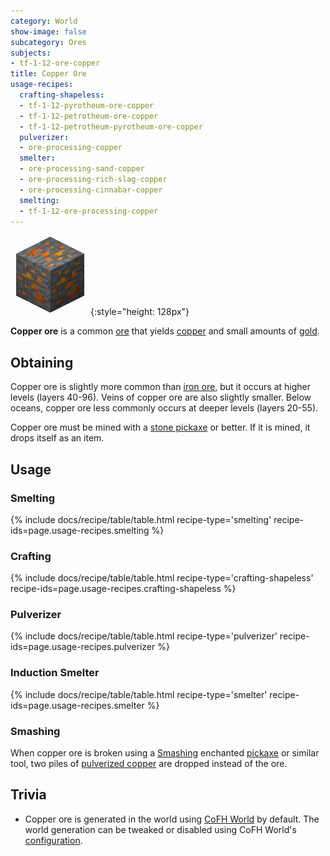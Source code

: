 ```yaml
---
category: World
show-image: false
subcategory: Ores
subjects:
- tf-1-12-ore-copper
title: Copper Ore
usage-recipes:
  crafting-shapeless:
  - tf-1-12-pyrotheum-ore-copper
  - tf-1-12-petrotheum-ore-copper
  - tf-1-12-petrotheum-pyrotheum-ore-copper
  pulverizer:
  - ore-processing-copper
  smelter:
  - ore-processing-sand-copper
  - ore-processing-rich-slag-copper
  - ore-processing-cinnabar-copper
  smelting:
  - tf-1-12-ore-processing-copper
---
```


![Copper ore](/assets/images/docs/1.12/thermal-foundation/ore-copper.png){:style="height: 128px"}


**Copper ore** is a common [ore](https://minecraft.gamepedia.com/Ore) that
yields [copper](../copper-ingot/) and small amounts of
[gold](https://minecraft.gamepedia.com/Gold_Ingot).


Obtaining
---------

Copper ore is slightly more common than [iron
ore](https://minecraft.gamepedia.com/Iron_Ore), but it occurs at higher levels
(layers 40-96). Veins of copper ore are also slightly smaller. Below oceans,
copper ore less commonly occurs at deeper levels (layers 20-55).

Copper ore must be mined with a [stone
pickaxe](https://minecraft.gamepedia.com/Pickaxe) or better. If it is mined, it
drops itself as an item.


Usage
-----

### Smelting
{% include docs/recipe/table/table.html recipe-type='smelting' recipe-ids=page.usage-recipes.smelting %}

### Crafting
{% include docs/recipe/table/table.html recipe-type='crafting-shapeless' recipe-ids=page.usage-recipes.crafting-shapeless %}

### Pulverizer
{% include docs/recipe/table/table.html recipe-type='pulverizer' recipe-ids=page.usage-recipes.pulverizer %}

### Induction Smelter
{% include docs/recipe/table/table.html recipe-type='smelter' recipe-ids=page.usage-recipes.smelter %}

### Smashing
When copper ore is broken using a [Smashing](../../cofh-core/smashing/)
enchanted [pickaxe](https://minecraft.gamepedia.com/Pickaxe) or similar tool,
two piles of [pulverized copper](../pulverized-copper/)
are dropped instead of the ore.


Trivia
------

* Copper ore is generated in the world using [CoFH World](../../cofh-world/) by
  default. The world generation can be tweaked or disabled using CoFH World's
  [configuration](../../cofh-world/world-generator-configuration/).
